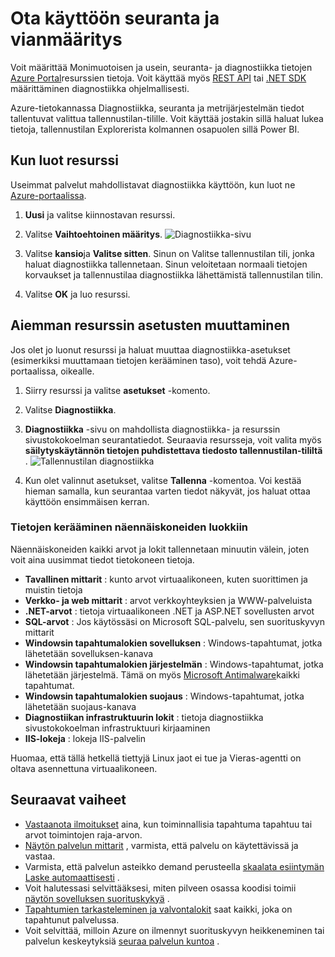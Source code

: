 <properties
    pageTitle="Ota käyttöön seuranta- ja Microsoft Azure diagnostiikka | Microsoft Azure "
    description="Opi määrittämään diagnostiikka resurssien Azure-tietokannassa."
    authors="rboucher"
    manager="carolz"
    editor=""
    services="monitoring-and-diagnostics"
    documentationCenter="monitoring-and-diagnostics"/>

<tags
    ms.service="monitoring-and-diagnostics"
    ms.workload="na"
    ms.tgt_pltfrm="na"
    ms.devlang="na"
    ms.topic="article"
    ms.date="09/08/2015"
    ms.author="robb"/>

# <a name="enable-monitoring-and-diagnostics"></a>Ota käyttöön seuranta ja vianmääritys

Voit määrittää Monimuotoisen ja usein, seuranta- ja diagnostiikka tietojen [Azure Portal](https://portal.azure.com)resurssien tietoja. Voit käyttää myös [REST API](https://msdn.microsoft.com/library/azure/dn931932.aspx) tai [.NET SDK](https://www.nuget.org/packages/Microsoft.Azure.Insights/) määrittäminen diagnostiikka ohjelmallisesti.

Azure-tietokannassa Diagnostiikka, seuranta ja metrijärjestelmän tiedot tallentuvat valittua tallennustilan-tilille. Voit käyttää jostakin sillä haluat lukea tietoja, tallennustilan Explorerista kolmannen osapuolen sillä Power BI.

## <a name="when-you-create-a-resource"></a>Kun luot resurssi

Useimmat palvelut mahdollistavat diagnostiikka käyttöön, kun luot ne [Azure-portaalissa](https://portal.azure.com).

1. **Uusi** ja valitse kiinnostavan resurssi.

2. Valitse **Vaihtoehtoinen määritys**.
    ![Diagnostiikka-sivu](./media/insights-how-to-use-diagnostics/Insights_CreateTime.png)

3. Valitse **kansio**ja **Valitse sitten**. Sinun on Valitse tallennustilan tili, jonka haluat diagnostiikka tallennetaan. Sinun veloitetaan normaali tietojen korvaukset ja tallennustilaa diagnostiikka lähettämistä tallennustilan tilin.

4. Valitse **OK** ja luo resurssi.

## <a name="change-settings-for-an-existing-resource"></a>Aiemman resurssin asetusten muuttaminen

Jos olet jo luonut resurssi ja haluat muuttaa diagnostiikka-asetukset (esimerkiksi muuttamaan tietojen kerääminen taso), voit tehdä Azure-portaalissa, oikealle.

1. Siirry resurssi ja valitse **asetukset** -komento.

2. Valitse **Diagnostiikka**.

3. **Diagnostiikka** -sivu on mahdollista diagnostiikka- ja resurssin sivustokokoelman seurantatiedot. Seuraavia resursseja, voit valita myös **säilytyskäytännön tietojen puhdistettava tiedosto tallennustilan-tililtä** .
    ![Tallennustilan diagnostiikka](./media/insights-how-to-use-diagnostics/Insights_StorageDiagnostics.png)

4. Kun olet valinnut asetukset, valitse **Tallenna** -komentoa. Voi kestää hieman samalla, kun seurantaa varten tiedot näkyvät, jos haluat ottaa käyttöön ensimmäisen kerran.

### <a name="categories-of-data-collection-for-virtual-machines"></a>Tietojen kerääminen näennäiskoneiden luokkiin
Näennäiskoneiden kaikki arvot ja lokit tallennetaan minuutin välein, joten voit aina uusimmat tiedot tietokoneen tietoja.

- **Tavallinen mittarit** : kunto arvot virtuaalikoneen, kuten suorittimen ja muistin tietoja
- **Verkko- ja web mittarit** : arvot verkkoyhteyksien ja WWW-palveluista
- **.NET-arvot** : tietoja virtuaalikoneen .NET ja ASP.NET sovellusten arvot
- **SQL-arvot** : Jos käytössäsi on Microsoft SQL-palvelu, sen suorituskyvyn mittarit
- **Windowsin tapahtumalokien sovelluksen** : Windows-tapahtumat, jotka lähetetään sovelluksen-kanava
- **Windowsin tapahtumalokien järjestelmän** : Windows-tapahtumat, jotka lähetetään järjestelmä. Tämä on myös [Microsoft Antimalware](http://go.microsoft.com/fwlink/?LinkID=404171&clcid=0x409)kaikki tapahtumat.
- **Windowsin tapahtumalokien suojaus** : Windows-tapahtumat, jotka lähetetään suojaus-kanava
- **Diagnostiikan infrastruktuurin lokit** : tietoja diagnostiikka sivustokokoelman infrastruktuuri kirjaaminen
- **IIS-lokeja** : lokeja IIS-palvelin

Huomaa, että tällä hetkellä tiettyjä Linux jaot ei tue ja Vieras-agentti on oltava asennettuna virtuaalikoneen.

## <a name="next-steps"></a>Seuraavat vaiheet

* [Vastaanota ilmoitukset](insights-receive-alert-notifications.md) aina, kun toiminnallisia tapahtuma tapahtuu tai arvot toimintojen raja-arvon.
* [Näytön palvelun mittarit](insights-how-to-customize-monitoring.md) , varmista, että palvelu on käytettävissä ja vastaa.
* Varmista, että palvelun asteikko demand perusteella [skaalata esiintymän Laske automaattisesti](insights-how-to-scale.md) .
* Voit halutessasi selvittääksesi, miten pilveen osassa koodisi toimii [näytön sovelluksen suorituskykyä](../application-insights/app-insights-azure-web-apps.md) .
* [Tapahtumien tarkasteleminen ja valvontalokit](insights-debugging-with-events.md) saat kaikki, joka on tapahtunut palvelussa.
* Voit selvittää, milloin Azure on ilmennyt suorituskyvyn heikkeneminen tai palvelun keskeytyksiä [seuraa palvelun kuntoa](insights-service-health.md) .
